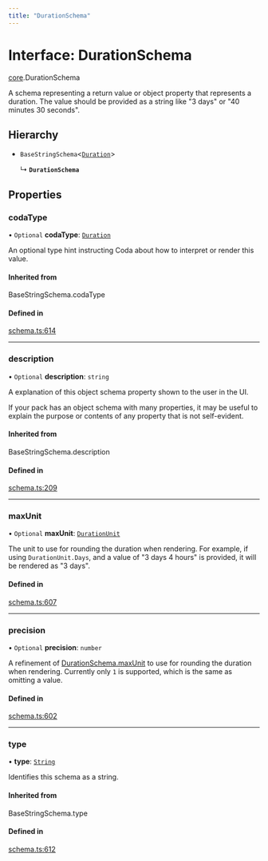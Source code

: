 ```yaml
---
title: "DurationSchema"
---
```

# Interface: DurationSchema

[core](../modules/core.md).DurationSchema

A schema representing a return value or object property that represents a duration. The value
should be provided as a string like "3 days" or "40 minutes 30 seconds".

## Hierarchy

- `BaseStringSchema`<[`Duration`](../enums/core.ValueHintType.md#duration)\>

  ↳ **`DurationSchema`**

## Properties

### codaType

• `Optional` **codaType**: [`Duration`](../enums/core.ValueHintType.md#duration)

An optional type hint instructing Coda about how to interpret or render this value.

#### Inherited from

BaseStringSchema.codaType

#### Defined in

[schema.ts:614](https://github.com/coda/packs-sdk/blob/main/schema.ts#L614)

___

### description

• `Optional` **description**: `string`

A explanation of this object schema property shown to the user in the UI.

If your pack has an object schema with many properties, it may be useful to
explain the purpose or contents of any property that is not self-evident.

#### Inherited from

BaseStringSchema.description

#### Defined in

[schema.ts:209](https://github.com/coda/packs-sdk/blob/main/schema.ts#L209)

___

### maxUnit

• `Optional` **maxUnit**: [`DurationUnit`](../enums/core.DurationUnit.md)

The unit to use for rounding the duration when rendering. For example, if using `DurationUnit.Days`,
and a value of "3 days 4 hours" is provided, it will be rendered as "3 days".

#### Defined in

[schema.ts:607](https://github.com/coda/packs-sdk/blob/main/schema.ts#L607)

___

### precision

• `Optional` **precision**: `number`

A refinement of [DurationSchema.maxUnit](core.DurationSchema.md#maxunit) to use for rounding the duration when rendering.
Currently only `1` is supported, which is the same as omitting a value.

#### Defined in

[schema.ts:602](https://github.com/coda/packs-sdk/blob/main/schema.ts#L602)

___

### type

• **type**: [`String`](../enums/core.ValueType.md#string)

Identifies this schema as a string.

#### Inherited from

BaseStringSchema.type

#### Defined in

[schema.ts:612](https://github.com/coda/packs-sdk/blob/main/schema.ts#L612)
